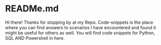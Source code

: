 # READMe.md
Hi there! Thanks for stopping by at my Repo. 
Code-snippets is the place where you can find answers to scenarios I have encountered and found it might be useful for others as well.
You will find code snippets for Python, SQL AND Powershell in here.

